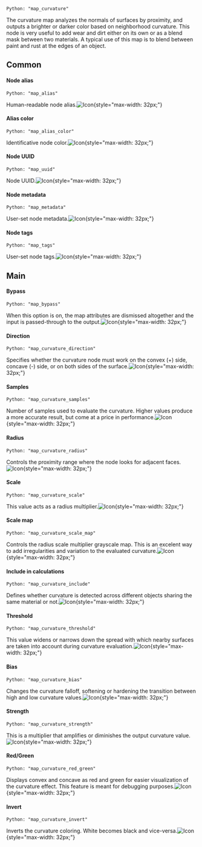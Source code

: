 `Python: "map_curvature"`

The curvature map analyzes the normals of surfaces by proximity, and outputs a brighter or darker color based on neighborhood curvature. This node is very useful to add wear and dirt either on its own or as a blend mask between two materials. A typical use of this map is to blend between paint and rust at the edges of an object.
## Common

#### Node alias
`Python: "map_alias"`

Human-readable node alias.![Icon](map_curvature_swatch.png "Icon"){style="max-width: 32px;"}


#### Alias color
`Python: "map_alias_color"`

Identificative node color.![Icon](map_curvature_swatch.png "Icon"){style="max-width: 32px;"}


#### Node UUID
`Python: "map_uuid"`

Node UUID.![Icon](map_curvature_swatch.png "Icon"){style="max-width: 32px;"}


#### Node metadata
`Python: "map_metadata"`

User-set node metadata.![Icon](map_curvature_swatch.png "Icon"){style="max-width: 32px;"}


#### Node tags
`Python: "map_tags"`

User-set node tags.![Icon](map_curvature_swatch.png "Icon"){style="max-width: 32px;"}


## Main

#### Bypass
`Python: "map_bypass"`

When this option is on, the map attributes are dismissed altogether and the input is passed-through to the output.![Icon](map_curvature_swatch.png "Icon"){style="max-width: 32px;"}


#### Direction
`Python: "map_curvature_direction"`

Specifies whether the curvature node must work on the convex (+) side, concave (-) side, or on both sides of the surface.![Icon](map_curvature_swatch.png "Icon"){style="max-width: 32px;"}


#### Samples
`Python: "map_curvature_samples"`

Number of samples used to evaluate the curvature. Higher values produce a more accurate result, but come at a price in performance.![Icon](map_curvature_swatch.png "Icon"){style="max-width: 32px;"}


#### Radius
`Python: "map_curvature_radius"`

Controls the proximity range where the node looks for adjacent faces.![Icon](map_curvature_swatch.png "Icon"){style="max-width: 32px;"}


#### Scale
`Python: "map_curvature_scale"`

This value acts as a radius multiplier.![Icon](map_curvature_swatch.png "Icon"){style="max-width: 32px;"}


#### Scale map
`Python: "map_curvature_scale_map"`

Controls the radius scale multiplier grayscale map. This is an excelent way to add irregularities and variation to the evaluated curvature.![Icon](map_curvature_swatch.png "Icon"){style="max-width: 32px;"}


#### Include in calculations
`Python: "map_curvature_include"`

Defines whether curvature is detected across different objects sharing the same material or not.![Icon](map_curvature_swatch.png "Icon"){style="max-width: 32px;"}


#### Threshold
`Python: "map_curvature_threshold"`

This value widens or narrows down the spread with which nearby surfaces are taken into account during curvature evaluation.![Icon](map_curvature_swatch.png "Icon"){style="max-width: 32px;"}


#### Bias
`Python: "map_curvature_bias"`

Changes the curvature falloff, softening or hardening the transition between high and low curvature values.![Icon](map_curvature_swatch.png "Icon"){style="max-width: 32px;"}


#### Strength
`Python: "map_curvature_strength"`

This is a multiplier that amplifies or diminishes the output curvature value.![Icon](map_curvature_swatch.png "Icon"){style="max-width: 32px;"}


#### Red/Green
`Python: "map_curvature_red_green"`

Displays convex and concave as red and green for easier visualization of the curvature effect. This feature is meant for debugging purposes.![Icon](map_curvature_swatch.png "Icon"){style="max-width: 32px;"}


#### Invert
`Python: "map_curvature_invert"`

Inverts the curvature coloring. White becomes black and vice-versa.![Icon](map_curvature_swatch.png "Icon"){style="max-width: 32px;"}


